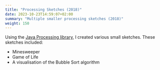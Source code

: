 ```yaml
---
title: "Processing Sketches (2018)"
date: 2023-10-23T14:59:07+02:00
summary: "Multiple smaller processing sketches (2018)"
weight: 150
---
```


Using the [Java Processing library](https://processing.org/), I created various small sketches.
These sketches included:
- Minesweeper
- Game of Life
- A visualisation of the Bubble Sort algorithm